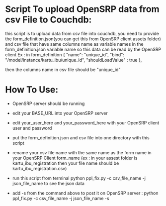 

Script To upload OpenSRP data from csv File to Couchdb:
========================================
this script is to upload data from csv file into couchdb, you need to provide the form_definition.json(you can get this from OpenSRP client assets folder) and csv file that have same columns name as variable names in the form_definition.json variable name so this data can be read by the OpenSRP client 
Ex : in form_definition 
	{
        "name": "unique_id",
        "bind": "/model/instance/kartu_ibu/unique_id",
        "shouldLoadValue" : true
      	},

then the columns name in csv file should be "unique_id"


How To Use:
=================================

* OpenSRP server should be running

* edit your BASE_URL into your OpenSRP server

* edit your_user_here and your_password_here with your OpenSRP client user and password

* put the form_definition.json and csv file into one directory with this script

* rename your csv file name with the same name as the form name in your OpenSRP Client form_name (ex : in your assest folder is kartu_ibu_registration then your file name should be kartu_ibu_registration.csv)

* run this script from terminal python ppl_fix.py -c csv_file_name -j json_file_name to see the json data

* add -s from the command above to post it on OpenSRP server : python ppl_fix.py -c csv_file_name -j json_file_name -s

